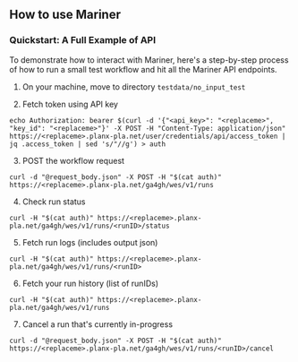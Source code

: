 ## How to use Mariner

### Quickstart: A Full Example of API

To demonstrate how to interact with Mariner, here's a step-by-step process
of how to run a small test workflow and hit all the Mariner API endpoints.

1. On your machine, move to directory `testdata/no_input_test`

2. Fetch token using API key

```
echo Authorization: bearer $(curl -d '{"<api_key>": "<replaceme>", "key_id": "<replaceme>"}' -X POST -H "Content-Type: application/json" https://<replaceme>.planx-pla.net/user/credentials/api/access_token | jq .access_token | sed 's/"//g') > auth
```

3. POST the workflow request
```
curl -d "@request_body.json" -X POST -H "$(cat auth)" https://<replaceme>.planx-pla.net/ga4gh/wes/v1/runs
```

4. Check run status
```
curl -H "$(cat auth)" https://<replaceme>.planx-pla.net/ga4gh/wes/v1/runs/<runID>/status
```

5. Fetch run logs (includes output json)
```
curl -H "$(cat auth)" https://<replaceme>.planx-pla.net/ga4gh/wes/v1/runs/<runID>
```

6. Fetch your run history (list of runIDs)
```
curl -H "$(cat auth)" https://<replaceme>.planx-pla.net/ga4gh/wes/v1/runs
```

7. Cancel a run that's currently in-progress
```
curl -d "@request_body.json" -X POST -H "$(cat auth)" https://<replaceme>.planx-pla.net/ga4gh/wes/v1/runs/<runID>/cancel
```
